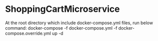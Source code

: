 # ShoppingCartMicroservice
At the root directory which include docker-compose.yml files, run below command:
docker-compose -f docker-compose.yml -f docker-compose.override.yml up -d